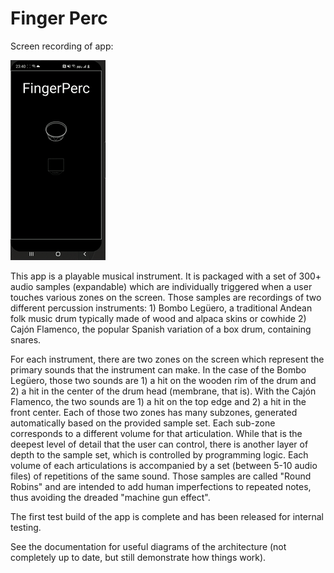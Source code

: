 # Finger Perc

Screen recording of app: 

![](gifOfDemo.gif)

This app is a playable musical instrument. It is packaged with a set of 300+ audio samples
(expandable) which are individually triggered when a user touches various zones on the screen. 
Those samples are recordings of two different percussion instruments: 1) Bombo Legüero, a 
traditional Andean folk music drum typically made of 
wood and alpaca skins or cowhide 2) Cajón Flamenco, the popular Spanish variation of a box drum, 
containing snares.  

For each instrument, there are two zones on the screen which represent the primary sounds that the 
instrument can make. 
In the case of the Bombo Legüero, those two sounds are 1) a hit on the wooden rim of the drum and 2) 
a hit in the center of the drum head (membrane, that is). 
With the Cajón Flamenco, the two sounds are 1) a hit on the top edge and 2) a hit in the front center. 
Each of those two zones has many subzones, generated automatically based on the provided sample set. 
Each sub-zone corresponds to a different volume for that articulation. 
While that is the deepest level of detail that the user can control, there is another 
layer of depth to the sample set, which is controlled by programming logic. 
Each volume of each articulations is accompanied by a set 
(between 5-10 audio files) of repetitions of the same sound. Those samples are called 
"Round Robins" and are intended to add human imperfections to repeated notes, thus avoiding the
dreaded "machine gun effect". 

The first test build of the app is complete and has been released for internal testing. 

See the documentation for useful diagrams of the architecture (not completely up to date, but still 
demonstrate how things work).
